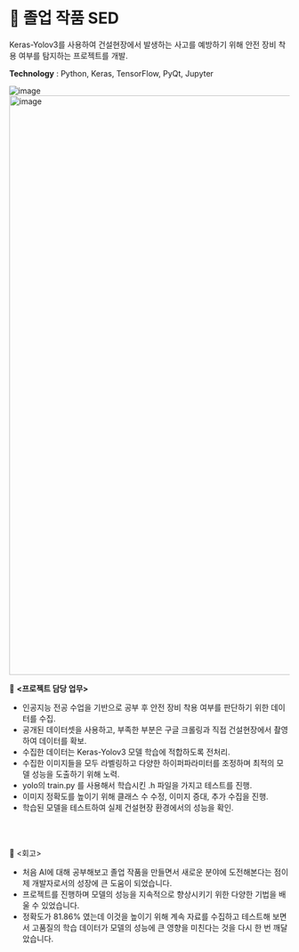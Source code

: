 # 📖 졸업 작품 SED
Keras-Yolov3를 사용하여 건설현장에서 발생하는 사고를 예방하기 위해 안전 장비 착용 여부를 탐지하는 프로젝트를 개발.

**Technology** : Python, Keras, TensorFlow, PyQt, Jupyter

![image](https://github.com/lusate/SED/assets/95400441/46a1849b-bae9-49c0-824c-76e8458cdc90)
<img width="1042" alt="image" src="https://github.com/user-attachments/assets/b5cdfa82-3d7e-4df2-90e1-c2d471baf204">


🔔 **<프로젝트 담당 업무>**
- 인공지능 전공 수업을 기반으로 공부 후 안전 장비 착용 여부를 판단하기 위한 데이터를 수집.
- 공개된 데이터셋을 사용하고, 부족한 부분은 구글 크롤링과 직접 건설현장에서 촬영하여 데이터를 확보.
- 수집한 데이터는 Keras-Yolov3 모델 학습에 적합하도록 전처리.
- 수집한 이미지들을 모두 라벨링하고 다양한 하이퍼파라미터를 조정하며 최적의 모델 성능을 도출하기 위해 노력.
- yolo의 train.py 를 사용해서 학습시킨 .h 파일을 가지고 테스트를 진행.
- 이미지 정확도를 높이기 위해 클래스 수 수정, 이미지 증대, 추가 수집을 진행.
- 학습된 모델을 테스트하여 실제 건설현장 환경에서의 성능을 확인.

<br>
<br>

🔔 <회고>
- 처음 AI에 대해 공부해보고 졸업 작품을 만들면서 새로운 분야에 도전해본다는 점이 제 개발자로서의 성장에 큰 도움이 되었습니다.
- 프로젝트를 진행하며 모델의 성능을 지속적으로 향상시키기 위한 다양한 기법을 배울 수 있었습니다.
- 정확도가 81.86% 였는데 이것을 높이기 위해 계속 자료를 수집하고 테스트해 보면서 고품질의 학습 데이터가 모델의 성능에 큰 영향을 미친다는 것을 다시 한 번 깨달았습니다.
